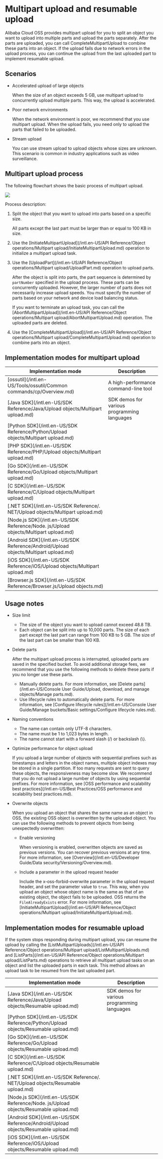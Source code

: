 # Multipart upload and resumable upload

Alibaba Cloud OSS provides multipart upload for you to split an object you want to upload into multiple parts and upload the parts separately. After the parts are uploaded, you can call CompleteMultipartUpload to combine these parts into an object. If the upload fails due to network errors in the upload process, you can continue the upload from the last uploaded part to implement resumable upload.

## Scenarios

-   Accelerated upload of large objects

    When the size of an object exceeds 5 GB, use multipart upload to concurrently upload multiple parts. This way, the upload is accelerated.

-   Poor network environments

    When the network environment is poor, we recommend that you use multipart upload. When the upload fails, you need only to upload the parts that failed to be uploaded.

-   Stream upload

    You can use stream upload to upload objects whose sizes are unknown. This scenario is common in industry applications such as video surveillance.


## Multipart upload process

The following flowchart shows the basic process of multipart upload.

![](https://static-aliyun-doc.oss-accelerate.aliyuncs.com/assets/img/en-US/7796498951/p1058.png)

Process description:

1.  Split the object that you want to upload into parts based on a specific size.

    All parts except the last part must be larger than or equal to 100 KB in size.

2.  Use the [InitiateMultipartUpload](/intl.en-US/API Reference/Object operations/Multipart upload/InitiateMultipartUpload.md) operation to initialize a multipart upload task.
3.  Use the [UploadPart](/intl.en-US/API Reference/Object operations/Multipart upload/UploadPart.md) operation to upload parts.

    After the object is split into parts, the part sequence is determined by `partNumber` specified in the upload process. These parts can be concurrently uploaded. However, the larger number of parts does not necessarily increase upload speeds. You must specify the number of parts based on your network and device load balancing status.

    If you want to terminate an upload task, you can call the [AbortMultipartUpload](/intl.en-US/API Reference/Object operations/Multipart upload/AbortMultipartUpload.md) operation. The uploaded parts are deleted.

4.  Use the [CompleteMultipartUpload](/intl.en-US/API Reference/Object operations/Multipart upload/CompleteMultipartUpload.md) operation to combine parts into an object.

## Implementation modes for multipart upload

|Implementation mode|Description|
|-------------------|-----------|
|[ossutil](/intl.en-US/Tools/ossutil/Common commands/cp/Overview.md)|A high-performance command-line tool|
|[Java SDK](/intl.en-US/SDK Reference/Java/Upload objects/Multipart upload.md)|SDK demos for various programming languages|
|[Python SDK](/intl.en-US/SDK Reference/Python/Upload objects/Multipart upload.md)|
|[PHP SDK](/intl.en-US/SDK Reference/PHP/Upload objects/Multipart upload.md)|
|[Go SDK](/intl.en-US/SDK Reference/Go/Upload objects/Multipart upload.md)|
|[C SDK](/intl.en-US/SDK Reference/C/Upload objects/Multipart upload.md)|
|[.NET SDK](/intl.en-US/SDK Reference/. NET/Upload objects/Multipart upload.md)|
|[Node.js SDK](/intl.en-US/SDK Reference/Node. js/Upload objects/Multipart upload.md)|
|[Android SDK](/intl.en-US/SDK Reference/Android/Upload objects/Multipart upload.md)|
|[iOS SDK](/intl.en-US/SDK Reference/iOS/Upload objects/Multipart upload.md)|
|[Browser.js SDK](/intl.en-US/SDK Reference/Browser.js/Upload objects.md)|

## Usage notes

-   Size limit
    -   The size of the object you want to upload cannot exceed 48.8 TB.
    -   Each object can be split into up to 10,000 parts. The size of each part except the last part can range from 100 KB to 5 GB. The size of the last part can be smaller than 100 KB.
-   Delete parts

    After the multipart upload process is interrupted, uploaded parts are saved in the specified bucket. To avoid additional storage fees, we recommend that you use the following methods to delete these parts if you no longer use these parts.

    -   Manually delete parts. For more information, see [Delete parts](/intl.en-US/Console User Guide/Upload, download, and manage objects/Manage parts.md).
    -   Use lifecycle rules to automatically delete parts. For more information, see [Configure lifecycle rules](/intl.en-US/Console User Guide/Manage buckets/Basic settings/Configure lifecycle rules.md).
-   Naming conventions
    -   The name can contain only UTF-8 characters.
    -   The name must be 1 to 1,023 bytes in length.
    -   The name cannot start with a forward slash \(/\) or backslash \(\\\).
-   Optimize performance for object upload

    If you upload a large number of objects with sequential prefixes such as timestamps and letters in the object names, multiple object indexes may be stored in a single partition. If too many requests are sent to query these objects, the responsiveness may become slow. We recommend that you do not upload a large number of objects by using sequential prefixes. For more information, see [OSS performance and scalability best practices](/intl.en-US/Best Practices/OSS performance and scalability best practices.md).

-   Overwrite objects

    When you upload an object that shares the same name as an object in OSS, the existing OSS object is overwritten by the uploaded object. You can use the following methods to prevent objects from being unexpectedly overwritten:

    -   Enable versioning

        When versioning is enabled, overwritten objects are saved as previous versions. You can recover previous versions at any time. For more information, see [Overview](/intl.en-US/Developer Guide/Data security/Versioning/Overview.md).

    -   Include a parameter in the upload request header

        Include the x-oss-forbid-overwrite parameter in the upload request header, and set the parameter value to `true`. This way, when you upload an object whose object name is the same as that of an existing object, the object fails to be uploaded. OSS returns the `FileAlreadyExists` error. For more information, see [InitiateMultipartUpload](/intl.en-US/API Reference/Object operations/Multipart upload/InitiateMultipartUpload.md).


## Implementation modes for resumable upload

If the system stops responding during multipart upload, you can resume the upload by calling the [ListMultipartUploads](/intl.en-US/API Reference/Object operations/Multipart upload/ListMultipartUploads.md) and [ListParts](/intl.en-US/API Reference/Object operations/Multipart upload/ListParts.md) operations to retrieve all multipart upload tasks on an object and list the uploaded parts in each task. This method allows an upload task to be resumed from the last uploaded part.

|Implementation mode|Description|
|-------------------|-----------|
|[Java SDK](/intl.en-US/SDK Reference/Java/Upload objects/Resumable upload.md)|SDK demos for various programming languages|
|[Python SDK](/intl.en-US/SDK Reference/Python/Upload objects/Resumable upload.md)|
|[Go SDK](/intl.en-US/SDK Reference/Go/Upload objects/Resumable upload.md)|
|[C SDK](/intl.en-US/SDK Reference/C/Upload objects/Resumable upload.md)|
|[.NET SDK](/intl.en-US/SDK Reference/. NET/Upload objects/Resumable upload.md)|
|[Node.js SDK](/intl.en-US/SDK Reference/Node. js/Upload objects/Resumable upload.md)|
|[Android SDK](/intl.en-US/SDK Reference/Android/Upload objects/Resumable upload.md)|
|[iOS SDK](/intl.en-US/SDK Reference/iOS/Upload objects/Resumable upload.md)|

